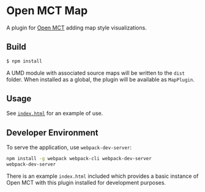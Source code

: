 # Open MCT Map

A plugin for [Open MCT](https://nasa.github.io/openmct)
adding map style visualizations.

## Build

```bash
$ npm install
```

A UMD module with associated source maps will be written to the
`dist` folder. When installed as a global, the plugin will be
available as `MapPlugin`.

## Usage

See [`index.html`](index.html) for an example of use.

## Developer Environment

To serve the application, use `webpack-dev-server`:

```bash
npm install -g webpack webpack-cli webpack-dev-server
webpack-dev-server
```

There is an example `index.html` included which provides
a basic instance of Open MCT with this plugin installed for development
purposes.
